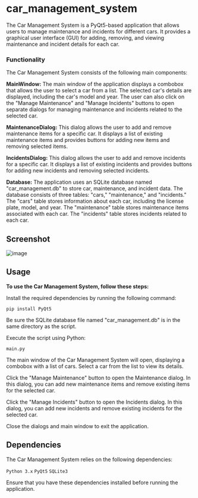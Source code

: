 # car_management_system




The Car Management System is a PyQt5-based application that allows users to manage maintenance and incidents for different cars. It provides a graphical user interface (GUI) for adding, removing, and viewing maintenance and incident details for each car.

### Functionality


The Car Management System consists of the following main components:

**MainWindow:** The main window of the application displays a combobox that allows the user to select a car from a list. The selected car's details are displayed, including the car's model and year. The user can also click on the "Manage Maintenance" and "Manage Incidents" buttons to open separate dialogs for managing maintenance and incidents related to the selected car.



**MaintenanceDialog:** This dialog allows the user to add and remove maintenance items for a specific car. It displays a list of existing maintenance items and provides buttons for adding new items and removing selected items.



**IncidentsDialog:** This dialog allows the user to add and remove incidents for a specific car. It displays a list of existing incidents and provides buttons for adding new incidents and removing selected incidents.



**Database:** The application uses an SQLite database named "car_management.db" to store car, maintenance, and incident data. The database consists of three tables: "cars," "maintenance," and "incidents." The "cars" table stores information about each car, including the license plate, model, and year. The "maintenance" table stores maintenance items associated with each car. The "incidents" table stores incidents related to each car.

## Screenshot

![image](https://github.com/DancesWithDobes/vehicle_task_manager/assets/69741804/b8302562-1922-4e67-b81c-4945d600f794)





## Usage


**To use the Car Management System, follow these steps:**

Install the required dependencies by running the following command:

``` pip install PyQt5 ```


Be sure the SQLite database file named "car_management.db" is in the same directory as the script.

Execute the script using Python:

``` main.py ```


The main window of the Car Management System will open, displaying a combobox with a list of cars. Select a car from the list to view its details.


Click the "Manage Maintenance" button to open the Maintenance dialog. In this dialog, you can add new maintenance items and remove existing items for the selected car.


Click the "Manage Incidents" button to open the Incidents dialog. In this dialog, you can add new incidents and remove existing incidents for the selected car.


Close the dialogs and main window to exit the application.

## Dependencies

The Car Management System relies on the following dependencies:

``` Python 3.x ```
``` PyQt5 ```
``` SQLite3 ```

Ensure that you have these dependencies installed before running the application.
